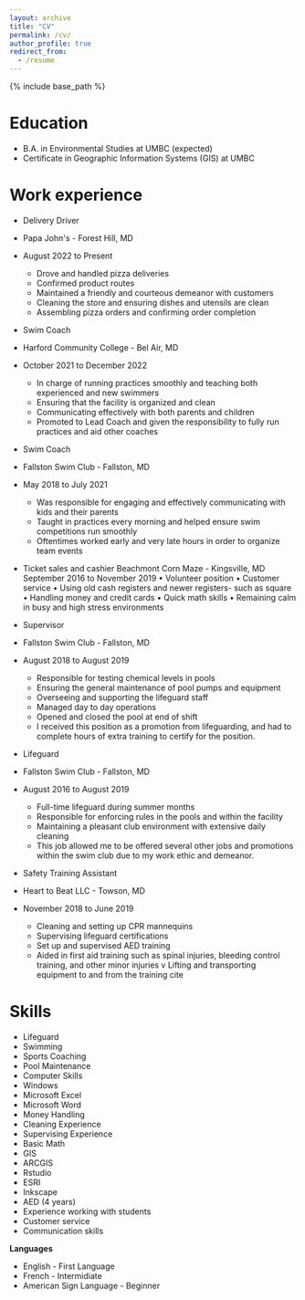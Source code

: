 ```yaml
---
layout: archive
title: "CV"
permalink: /cv/
author_profile: true
redirect_from:
  - /resume
---
```


{% include base_path %}

Education
======
* B.A. in Environmental Studies at UMBC (expected)
* Certificate in Geographic Information Systems (GIS) at UMBC

Work experience
======
* Delivery Driver
* Papa John's - Forest Hill, MD
* August 2022 to Present
  *  Drove and handled pizza deliveries
  *  Confirmed product routes
  *  Maintained a friendly and courteous demeanor with customers
  *  Cleaning the store and ensuring dishes and utensils are clean
  *  Assembling pizza orders and confirming order completion

* Swim Coach
* Harford Community College - Bel Air, MD
* October 2021 to December 2022
  *  In charge of running practices smoothly and teaching both experienced and new swimmers
  *  Ensuring that the facility is organized and clean
  *  Communicating effectively with both parents and children
  *  Promoted to Lead Coach and given the responsibility to fully run practices and aid other coaches

* Swim Coach
* Fallston Swim Club - Fallston, MD
* May 2018 to July 2021
  *  Was responsible for engaging and effectively communicating with kids and their parents
  *  Taught in practices every morning and helped ensure swim competitions run smoothly
  *  Oftentimes worked early and very late hours in order to organize team events

* Ticket sales and cashier
Beachmont Corn Maze - Kingsville, MD
September 2016 to November 2019
  • Volunteer position
  • Customer service
  • Using old cash registers and newer registers- such as square
  • Handling money and credit cards
  • Quick math skills
  • Remaining calm in busy and high stress environments

* Supervisor
* Fallston Swim Club - Fallston, MD
* August 2018 to August 2019
  *  Responsible for testing chemical levels in pools
  *  Ensuring the general maintenance of pool pumps and equipment
  *  Overseeing and supporting the lifeguard staff
  *  Managed day to day operations
  *  Opened and closed the pool at end of shift
  *  I received this position as a promotion from lifeguarding, and had to complete hours of extra training to certify for the position.

* Lifeguard
* Fallston Swim Club - Fallston, MD
* August 2016 to August 2019
  *  Full-time lifeguard during summer months
  *  Responsible for enforcing rules in the pools and within the facility
  *  Maintaining a pleasant club environment with extensive daily cleaning
  *  This job allowed me to be offered several other jobs and promotions within the swim club due to my work ethic and demeanor.

* Safety Training Assistant
* Heart to Beat LLC - Towson, MD
* November 2018 to June 2019
  *  Cleaning and setting up CPR mannequins
  *  Supervising lifeguard certifications
  *  Set up and supervised AED training
  *  Aided in first aid training such as spinal injuries, bleeding control training, and other minor injuries
  v Lifting and transporting equipment to and from the training cite

  
Skills
======
*  Lifeguard
*  Swimming
*  Sports Coaching
*  Pool Maintenance
*  Computer Skills
  *  Windows
  *  Microsoft Excel
  *  Microsoft Word
*  Money Handling
*  Cleaning Experience
*  Supervising Experience
*  Basic Math
*  GIS
  *  ARCGIS
  *  Rstudio
  *  ESRI
  *  Inkscape
*  AED (4 years)
*  Experience working with students
*  Customer service
*  Communication skills

**Languages**
* English - First Language
* French - Intermidiate
* American Sign Language - Beginner
